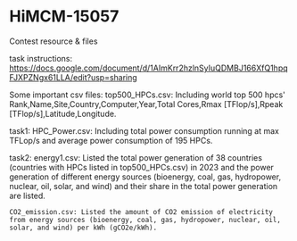 # HiMCM-15057
Contest resource &amp; files

task instructions: https://docs.google.com/document/d/1AImKrr2hzlnSyIuQDMBJ166XfQ1hpqFJXPZNgx61LLA/edit?usp=sharing

Some important csv files:
  top500_HPCs.csv: Including world top 500 hpcs' Rank,Name,Site,Country,Computer,Year,Total Cores,Rmax [TFlop/s],Rpeak [TFlop/s],Latitude,Longitude.
  
  task1:
    HPC_Power.csv: Including total power consumption running at max TFLop/s and average power consumption of 195 HPCs.
  
  task2:
    energy1.csv: Listed the total power generation of 38 countries (countries with HPCs listed in top500_HPCs.csv) in 2023 and the power generation of different energy sources (bioenergy, coal, gas, hydropower, nuclear, oil, solar, and wind) and their share in the total power generation are listed.
    
    CO2_emission.csv: Listed the amount of CO2 emission of electricity from energy sources (bioenergy, coal, gas, hydropower, nuclear, oil, solar, and wind) per kWh (gCO2e/kWh).

    
    

